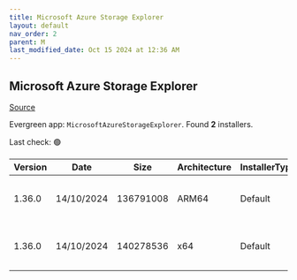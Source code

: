 ```yaml
---
title: Microsoft Azure Storage Explorer
layout: default
nav_order: 2
parent: M
last_modified_date: Oct 15 2024 at 12:36 AM
---
```


## Microsoft Azure Storage Explorer

[Source](https://azure.microsoft.com/en-au/features/storage-explorer/)

Evergreen app: `MicrosoftAzureStorageExplorer`. Found **2** installers.

Last check: 🟢

| Version | Date       | Size      | Architecture | InstallerType | Type | URI                                                                                                                                                                                                                            |
| ------- | ---------- | --------- | ------------ | ------------- | ---- | ------------------------------------------------------------------------------------------------------------------------------------------------------------------------------------------------------------------------------ |
| 1.36.0  | 14/10/2024 | 136791008 | ARM64        | Default       | exe  | [https://github.com/microsoft/AzureStorageExplorer/releases/download/v1.36.0/StorageExplorer-windows-arm64.exe](https://github.com/microsoft/AzureStorageExplorer/releases/download/v1.36.0/StorageExplorer-windows-arm64.exe) |
| 1.36.0  | 14/10/2024 | 140278536 | x64          | Default       | exe  | [https://github.com/microsoft/AzureStorageExplorer/releases/download/v1.36.0/StorageExplorer-windows-x64.exe](https://github.com/microsoft/AzureStorageExplorer/releases/download/v1.36.0/StorageExplorer-windows-x64.exe)     |
